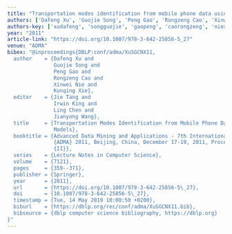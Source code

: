 ```yaml
---
title: "Transportation modes identification from mobile phone data using probabilistic models"
authors: ['Dafeng Xu', 'Guojie Song', 'Peng Gao', 'Rongzeng Cao', 'Xinwei Nie', 'Kunqing Xie']
authors-key: ['xudafeng', 'songguojie', 'gaopeng', 'caorongzeng', 'niexinwei', 'xiekunqing']
year: "2011"
article-link: "https://doi.org/10.1007/978-3-642-25856-5_27"
venue: "ADMA"
bibex: "@inproceedings{DBLP:conf/adma/XuSGCNX11,
  author    = {Dafeng Xu and
               Guojie Song and
               Peng Gao and
               Rongzeng Cao and
               Xinwei Nie and
               Kunqing Xie},
  editor    = {Jie Tang and
               Irwin King and
               Ling Chen and
               Jianyong Wang},
  title     = {Transportation Modes Identification from Mobile Phone Data Using Probabilistic
               Models},
  booktitle = {Advanced Data Mining and Applications - 7th International Conference,
               {ADMA} 2011, Beijing, China, December 17-19, 2011, Proceedings, Part
               {II}},
  series    = {Lecture Notes in Computer Science},
  volume    = {7121},
  pages     = {359--371},
  publisher = {Springer},
  year      = {2011},
  url       = {https://doi.org/10.1007/978-3-642-25856-5\_27},
  doi       = {10.1007/978-3-642-25856-5\_27},
  timestamp = {Tue, 14 May 2019 10:00:50 +0200},
  biburl    = {https://dblp.org/rec/conf/adma/XuSGCNX11.bib},
  bibsource = {dblp computer science bibliography, https://dblp.org}
}"
---
```

